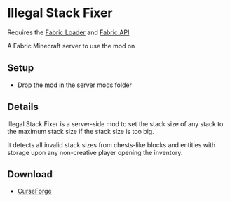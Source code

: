 # Illegal Stack Fixer

Requires the [Fabric Loader](https://fabricmc.net/use/) and [Fabric API](https://www.curseforge.com/minecraft/mc-mods/fabric-api)

A Fabric Minecraft server to use the mod on

## Setup

- Drop the mod in the server mods folder

## Details

Illegal Stack Fixer is a server-side mod to set the stack size of any stack to the maximum stack size if the stack size is too big.

It detects all invalid stack sizes from chests-like blocks and entities with storage upon any non-creative player opening the inventory.

## Download

- [CurseForge](https://www.curseforge.com/minecraft/mc-mods/illegal-stack-fixer)
